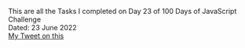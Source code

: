 This are all the Tasks I completed on Day 23 of 100 Days of JavaScript Challenge<br>
Dated: 23 June 2022<br>
[My Tweet on this](#)<br>
